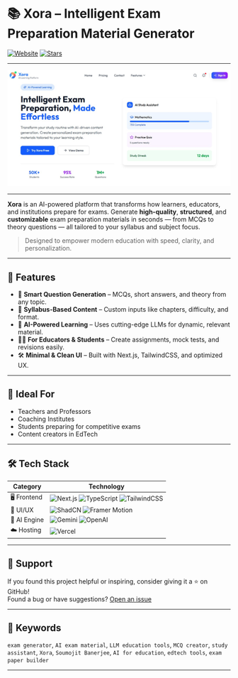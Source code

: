# 📚 Xora – Intelligent Exam Preparation Material Generator

[![Website](https://img.shields.io/badge/Live%20App-Coming%20Soon-6366f1?style=flat-square&logo=google-chrome&logoColor=white)]()
[![Stars](https://img.shields.io/github/stars/soumojit622/xora?style=flat-square)](https://github.com/soumojit622/xora/stargazers)

---

![Xora Banner](https://github.com/soumojit622/Xora/blob/master/public/banner.jpg)
<!-- Replace with your banner image if available -->

---

**Xora** is an AI-powered platform that transforms how learners, educators, and institutions prepare for exams. Generate **high-quality**, **structured**, and **customizable** exam preparation materials in seconds — from MCQs to theory questions — all tailored to your syllabus and subject focus.

> Designed to empower modern education with speed, clarity, and personalization.

---

## 🚀 Features

- 🎯 **Smart Question Generation** – MCQs, short answers, and theory from any topic.
- 📖 **Syllabus-Based Content** – Custom inputs like chapters, difficulty, and format.
- 🧠 **AI-Powered Learning** – Uses cutting-edge LLMs for dynamic, relevant material.
- 🧑‍🏫 **For Educators & Students** – Create assignments, mock tests, and revisions easily.
- 🛠️ **Minimal & Clean UI** – Built with Next.js, TailwindCSS, and optimized UX.

---

## 📐 Ideal For

- Teachers and Professors  
- Coaching Institutes  
- Students preparing for competitive exams  
- Content creators in EdTech

---

## 🛠️ Tech Stack

| Category     | Technology                                                                 |
|--------------|------------------------------------------------------------------------------|
| 🖥️ Frontend   | ![Next.js](https://img.shields.io/badge/Next.js-000?logo=next.js&logoColor=white) ![TypeScript](https://img.shields.io/badge/TypeScript-3178C6?logo=typescript&logoColor=white) ![TailwindCSS](https://img.shields.io/badge/TailwindCSS-38B2AC?logo=tailwind-css&logoColor=white) |
| 🎨 UI/UX      | ![ShadCN](https://img.shields.io/badge/ShadCN_UI-000000?logo=radix-ui&logoColor=white) ![Framer Motion](https://img.shields.io/badge/Framer_Motion-0055FF?logo=framer&logoColor=white) |
| 🤖 AI Engine  | ![Gemini](https://img.shields.io/badge/Gemini-4285F4?logo=google&logoColor=white) ![OpenAI](https://img.shields.io/badge/OpenAI-412991?logo=openai&logoColor=white) |
| ☁️ Hosting   | ![Vercel](https://img.shields.io/badge/Vercel-000000?logo=vercel&logoColor=white) |

---

## 🌟 Support

If you found this project helpful or inspiring, consider giving it a ⭐ on GitHub!  
Found a bug or have suggestions? [Open an issue](https://github.com/soumojit622/xora/issues)

---

## 🔗 Keywords

`exam generator`, `AI exam material`, `LLM education tools`, `MCQ creator`, `study assistant`, `Xora`, `Soumojit Banerjee`, `AI for education`, `edtech tools`, `exam paper builder`

---
